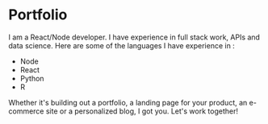 # Portfolio

I am a React/Node developer. I have experience in full stack work, APIs and data science. Here are some of the languages I have experience in : 

* Node
* React
* Python
* R

Whether it's building out a portfolio, a landing page for your product, an e-commerce site or a personalized blog, I got you. Let's work together!